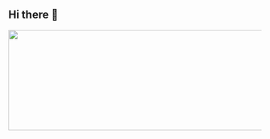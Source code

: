 ## Hi there 👋

<a href="https://github.com/devxb/gitanimals">
  <img src="https://render.gitanimals.org/farms/jenbbang?pet-id=1" width="1000" height="200"/>
</a>

<!--
**jenbbang/jenbbang** is a ✨ _special_ ✨ repository because its `README.md` (this file) appears on your GitHub profile.

Here are some ideas to get you started:

- 🔭 I’m currently working on ...
- 🌱 I’m currently learning ...
- 👯 I’m looking to collaborate on ...
- 🤔 I’m looking for help with ...
- 💬 Ask me about ...
- 📫 How to reach me: ...
- 😄 Pronouns: ...
- ⚡ Fun fact: ...
-->
